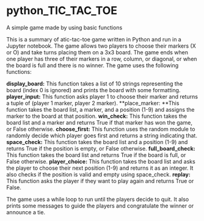 # python_TIC_TAC_TOE
A simple game made by using basic functions 

This is a summary of atic-tac-toe game written in Python and run in a Jupyter notebook. The game allows two players to choose their markers (X or O) and take turns placing them on a 3x3 board. The game ends when one player has three of their markers in a row, column, or diagonal, or when the board is full and there is no winner. The game uses the following functions:

**display_board:** This function takes a list of 10 strings representing the board (index 0 is ignored) and prints the board with some formatting.
**player_input:** This function asks player 1 to choose their marker and returns a tuple of (player 1 marker, player 2 marker).
**place_marker: **This function takes the board list, a marker, and a position (1-9) and assigns the marker to the board at that position.
**win_check:** This function takes the board list and a marker and returns True if that marker has won the game, or False otherwise.
**choose_first:** This function uses the random module to randomly decide which player goes first and returns a string indicating that.
**space_check:** This function takes the board list and a position (1-9) and returns True if the position is empty, or False otherwise.
**full_board_check:** This function takes the board list and returns True if the board is full, or False otherwise.
**player_choice:** This function takes the board list and asks the player to choose their next position (1-9) and returns it as an integer. It also checks if the position is valid and empty using space_check.
**replay:** This function asks the player if they want to play again and returns True or False.

The game uses a while loop to run until the players decide to quit. It also prints some messages to guide the players and congratulate the winner or announce a tie.
